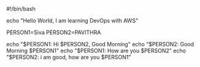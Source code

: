 #!/bin/bash

echo "Hello World, I am learning DevOps with AWS"

PERSON1=Siva
PERSON2=PAVITHRA

echo "$PERSON1: Hi $PERSON2, Good Morning"
echo "$PERSON2: Good Morning $PERSON1"
echo "$PERSON1: How are you $PERSON2"
echo "$PERSON2: i am good, how are you $PERSON1"

